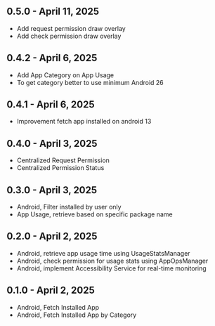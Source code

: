 ## 0.5.0 - April 11, 2025
* Add request permission draw overlay
* Add check permission draw overlay

## 0.4.2 - April 6, 2025
* Add App Category on App Usage
* To get category better to use minimum Android 26

## 0.4.1 - April 6, 2025
* Improvement fetch app installed on android 13

## 0.4.0 - April 3, 2025
* Centralized Request Permission
* Centralized Permission Status

## 0.3.0 - April 3, 2025
* Android, Filter installed by user only
* App Usage, retrieve based on specific package name

## 0.2.0 - April 2, 2025
* Android, retrieve app usage time using UsageStatsManager
* Android, check permission for usage stats using AppOpsManager
* Android, implement Accessibility Service for real-time monitoring

## 0.1.0 - April 2, 2025
* Android, Fetch Installed App
* Android, Fetch Installed App by Category